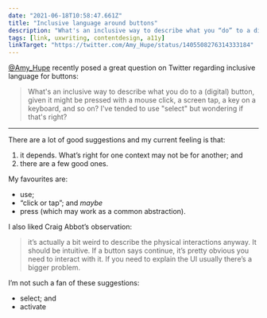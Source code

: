 ```yaml
---
date: "2021-06-18T10:58:47.661Z"
title: "Inclusive language around buttons"
description: "What's an inclusive way to describe what you “do” to a digital button?"
tags: [link, uxwriting, contentdesign, a11y]
linkTarget: "https://twitter.com/Amy_Hupe/status/1405508276314333184"
---
```

[@Amy_Hupe](https://twitter.com/Amy_Hupe) recently posed a great question on Twitter regarding inclusive language for buttons:

> What's an inclusive way to describe what you do to a (digital) button, given it might be pressed with a mouse click, a screen tap, a key on a keyboard, and so on? I've tended to use "select" but wondering if that's right? 
---

There are a lot of good suggestions and my current feeling is that:

1. it depends. What’s right for one context may not be for another; and
1. there are a few good ones.

My favourites are:

- use; 
- “click or tap”; and _maybe_
- press (which may work as a common abstraction).

I also liked Craig Abbot’s observation:

> it’s actually a bit weird to describe the physical interactions anyway. It should be intuitive. If a button says continue, it’s pretty obvious you need to interact with it. If you need to explain the UI usually there’s a bigger problem.

I’m not such a fan of these suggestions:
- select; and
- activate
